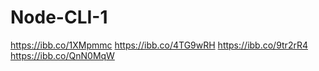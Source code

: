 # Node-CLI-1

https://ibb.co/1XMpmmc
https://ibb.co/4TG9wRH
https://ibb.co/9tr2rR4
https://ibb.co/QnN0MqW
